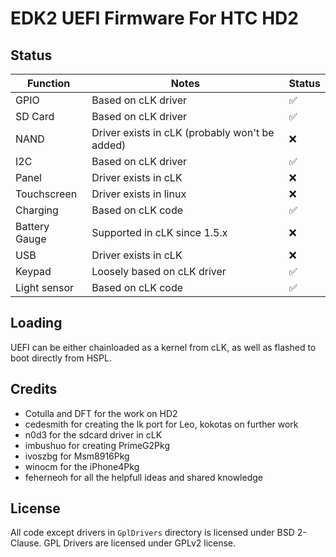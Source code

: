 # EDK2 UEFI Firmware For HTC HD2

## Status 

| Function      | Notes                                            | Status |
|---------------|--------------------------------------------------|--------|
| GPIO          | Based on cLK driver                              |   ✅   |
| SD Card       | Based on cLK driver                              |   ✅   |
| NAND          | Driver exists in cLK (probably won't be added)   |   ❌   |
| I2C           | Based on cLK driver                              |   ✅   |
| Panel         | Driver exists in cLK                             |   ❌   |
| Touchscreen   | Driver exists in linux                           |   ❌   |
| Charging      | Based on cLK code                                |   ✅   |
| Battery Gauge | Supported in cLK since 1.5.x                     |   ❌   |
| USB           | Driver exists in cLK                             |   ❌   |
| Keypad        | Loosely based on cLK driver                      |   ✅   |
| Light sensor  | Based on cLK code                                |   ✅   |

## Loading
UEFI can be either chainloaded as a kernel from cLK, as well as flashed to boot directly from HSPL.

## Credits
 - Cotulla and DFT for the work on HD2
 - cedesmith for creating the lk port for Leo, kokotas on further work
 - n0d3 for the sdcard driver in cLK
 - imbushuo for creating PrimeG2Pkg
 - ivoszbg for Msm8916Pkg
 - winocm for the iPhone4Pkg
 - feherneoh for all the helpfull ideas and shared knowledge

## License
All code except drivers in `GplDrivers` directory is licensed under BSD 2-Clause. 
GPL Drivers are licensed under GPLv2 license.
